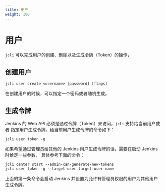 ```yaml
---
title: 用户
weight: 100
---
```


# 用户

`jcli` 可以完成用户的创建、删除以及生成令牌（Token）的操作，

## 创建用户

```text
jcli user create <username> [password] [flags]
```

在创建用户的时候，可以指定一个密码或者随机生成。

## 生成令牌

Jenkins 的 Web API 必须是通过令牌（Token）来访问，`jcli` 支持给当前用户或者 指定用户生成令牌。给当前用户生成令牌的命令如下：

`jcli user token -g`

如果希望通过管理员给其他的 Jenkins 用户生成令牌的话，需要在启动 Jenkins 时给定一些参数， 具体参考下面的命令：

```text
jcli center start --admin-can-generate-new-tokens
jcli user token -g --target-user target-user-name
```

上面的第一条命令会启动 Jenkins 并设置为允许有管理员权限的用户为其他用户生成令牌。

